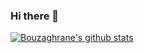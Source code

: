 ### Hi there 👋

[![Bouzaghrane's github stats](https://github-readme-stats.bouzaghrane.vercel.app/api?username=bouzaghrane&count_private=true)](https://github.com/anuraghazra/github-readme-stats)
